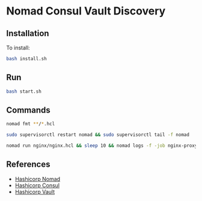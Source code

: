 # Nomad Consul Vault Discovery

## Installation

To install:

```bash
bash install.sh
```

## Run
```bash
bash start.sh
```

## Commands
```bash
nomad fmt **/*.hcl

sudo supervisorctl restart nomad && sudo supervisorctl tail -f nomad

nomad run nginx/nginx.hcl && sleep 10 && nomad logs -f -job nginx-proxy
```

## References

- [Hashicorp Nomad](https://www.nomadproject.io/)
- [Hashicorp Consul](https://www.consul.io/)
- [Hashicorp Vault](https://www.vaultproject.io/)
